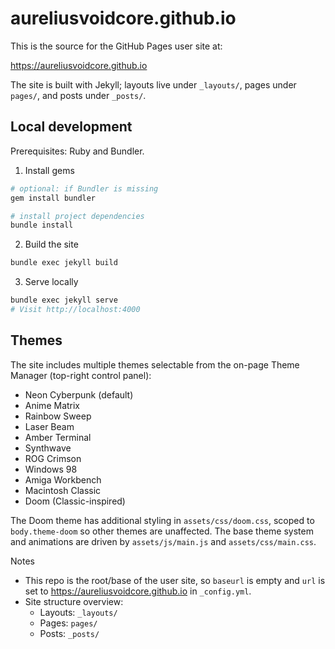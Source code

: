 # aureliusvoidcore.github.io

This is the source for the GitHub Pages user site at:

https://aureliusvoidcore.github.io

The site is built with Jekyll; layouts live under `_layouts/`, pages under `pages/`, and posts under `_posts/`.

## Local development

Prerequisites: Ruby and Bundler.

1) Install gems

```sh
# optional: if Bundler is missing
gem install bundler

# install project dependencies
bundle install
```

2) Build the site

```sh
bundle exec jekyll build
```

3) Serve locally

```sh
bundle exec jekyll serve
# Visit http://localhost:4000
```

## Themes

The site includes multiple themes selectable from the on-page Theme Manager (top-right control panel):

- Neon Cyberpunk (default)
- Anime Matrix
- Rainbow Sweep
- Laser Beam
- Amber Terminal
- Synthwave
- ROG Crimson
- Windows 98
- Amiga Workbench
- Macintosh Classic
- Doom (Classic-inspired)

The Doom theme has additional styling in `assets/css/doom.css`, scoped to `body.theme-doom` so other themes are unaffected. The base theme system and animations are driven by `assets/js/main.js` and `assets/css/main.css`.

Notes
- This repo is the root/base of the user site, so `baseurl` is empty and `url` is set to https://aureliusvoidcore.github.io in `_config.yml`.
- Site structure overview:
	- Layouts: `_layouts/`
	- Pages: `pages/`
	- Posts: `_posts/`

